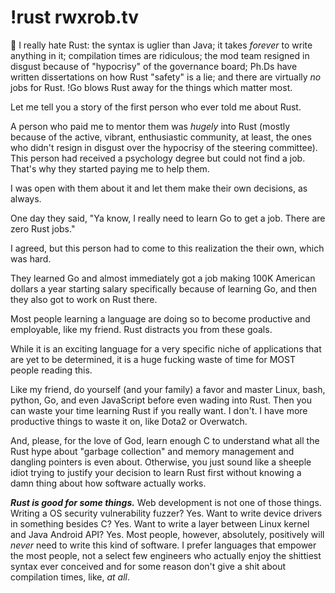 # !rust rwxrob.tv

💢 I really hate Rust: the syntax is uglier than Java; it takes *forever* to write anything in it; compilation times are ridiculous; the mod team resigned in disgust because of "hypocrisy" of the governance board; Ph.Ds have written dissertations on how Rust "safety" is a lie; and there are virtually *no* jobs for Rust. !Go blows Rust away for the things which matter most.

Let me tell you a story of the first person who ever told me about Rust.

A person who paid me to mentor them was *hugely* into Rust (mostly because of the active, vibrant, enthusiastic community, at least, the ones who didn't resign in disgust over the hypocrisy of the steering committee). This person had received a psychology degree but could not find a job. That's why they started paying me to help them.

I was open with them about it and let them make their own decisions, as always.

One day they said, "Ya know, I really need to learn Go to get a job. There are zero Rust jobs."

I agreed, but this person had to come to this realization the their own, which was hard.

They learned Go and almost immediately got a job making 100K American dollars a year starting salary specifically because of learning Go, and then they also got to work on Rust there.

Most people learning a language are doing so to become productive and employable, like my friend. Rust distracts you from these goals.

While it is an exciting language for a very specific niche of applications that are yet to be determined, it is a huge fucking waste of time for MOST people reading this.

Like my friend, do yourself (and your family) a favor and master Linux, bash, python, Go, and even JavaScript before even wading into Rust. Then you can waste your time learning Rust if you really want. I don't. I have more productive things to waste it on, like Dota2 or Overwatch.

And, please, for the love of God, learn enough C to understand what all the Rust hype about "garbage collection" and memory management and dangling pointers is even about. Otherwise, you just sound like a sheeple idiot trying to justify your decision to learn Rust first without knowing a damn thing about how software actually works.

***Rust is good for some things.*** Web development is not one of those things. Writing a OS security vulnerability fuzzer? Yes. Want to write device drivers in something besides C? Yes. Want to write a layer between Linux kernel and Java Android API? Yes. Most people, however, absolutely, positively will *never* need to write this kind of software. I prefer languages that empower the most people, not a select few engineers who actually enjoy the shittiest syntax ever conceived and for some reason don't give a shit about compilation times, like, *at all*.
